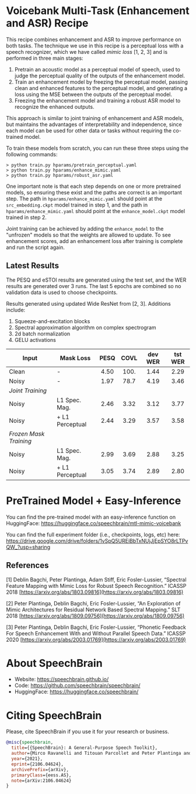 # Voicebank Multi-Task (Enhancement and ASR) Recipe

This recipe combines enhancement and ASR to improve performance on both tasks.
The technique we use in this recipe is a perceptual loss with a speech
recognizer, which we have called _mimic loss_ [1, 2, 3] and
is performed in three main stages:

1. Pretrain an acoustic model as a perceptual model of speech, used to
   judge the perceptual quality of the outputs of the enhancement model.
2. Train an enhancement model by freezing the perceptual model, passing
   clean and enhanced features to the perceptual model, and generating
   a loss using the MSE between the outputs of the perceptual model.
3. Freezing the enhancement model and training a robust ASR model
   to recognize the enhanced outputs.

This approach is similar to joint training of enhancement and ASR models,
but maintains the advantages of interpretability and independence, since
each model can be used for other data or tasks without requiring the
co-trained model.

To train these models from scratch, you can run these three steps
using the following commands:

```
> python train.py hparams/pretrain_perceptual.yaml
> python train.py hparams/enhance_mimic.yaml
> python train.py hparams/robust_asr.yaml
```

One important note is that each step depends on one or more pretrained
models, so ensuring these exist and the paths are correct is an
important step. The path in `hparams/enhance_mimic.yaml` should
point at the `src_embedding.ckpt` model trained in step 1, and
the path in `hparams/enhance_mimic.yaml` should point at
the `enhance_model.ckpt` model trained in step 2.

Joint training can be achieved by adding the `enhance_model` to
the "unfrozen" models so that the weights are allowed to update.
To see enhancement scores, add an enhancement loss after training
is complete and run the script again.

## Latest Results

The PESQ and eSTOI results are generated using the test set, and the
WER results are generated over 3 runs.
The last 5 epochs are combined so no validation
data is used to choose checkpoints.

Results generated using updated Wide ResNet from [2, 3]. Additions
include:

1. Squeeze-and-excitation blocks
2. Spectral approximation algorithm on complex spectrogram
3. 2d batch normalization
4. GELU activations

| Input | Mask Loss       | PESQ | COVL | dev WER | tst WER  |
|-------|-----------------|:----:|:----:|:-------:|:--------:|
| Clean | -               | 4.50 | 100. | 1.44    | 2.29     |
| Noisy | -               | 1.97 | 78.7 | 4.19    | 3.46     |
| *Joint Training*                                           |
| Noisy | L1 Spec. Mag.   | 2.46 | 3.32 | 3.12    | 3.77     |
| Noisy | + L1 Perceptual | 2.44 | 3.29 | 3.57    | 3.58     |
| *Frozen Mask Training*                                     |
| Noisy | L1 Spec. Mag.   | 2.99 | 3.69 | 2.88    | 3.25     |
| Noisy | + L1 Perceptual | 3.05 | 3.74 | 2.89    | 2.80     |


# PreTrained Model + Easy-Inference
You can find the pre-trained model with an easy-inference function on HuggingFace:
https://huggingface.co/speechbrain/mtl-mimic-voicebank

You can find the full experiment folder (i.e., checkpoints, logs, etc) here:
https://drive.google.com/drive/folders/1vSpQ5UREiBbTxNUjJjEpSYO8rLTPvQW_?usp=sharing


## References

[1] Deblin Bagchi, Peter Plantinga, Adam Stiff, Eric Fosler-Lussier, “Spectral Feature Mapping with Mimic Loss for Robust Speech Recognition.” ICASSP 2018 [https://arxiv.org/abs/1803.09816](https://arxiv.org/abs/1803.09816)

[2] Peter Plantinga, Deblin Bagchi, Eric Fosler-Lussier, “An Exploration of Mimic Architectures for Residual Network Based Spectral Mapping.” SLT 2018 [https://arxiv.org/abs/1809.09756](https://arxiv.org/abs/1809.09756)

[3] Peter Plantinga, Deblin Bagchi, Eric Fosler-Lussier, “Phonetic Feedback For Speech Enhancement With and Without Parallel Speech Data.” ICASSP 2020 [https://arxiv.org/abs/2003.01769](https://arxiv.org/abs/2003.01769)


# **About SpeechBrain**
- Website: https://speechbrain.github.io/
- Code: https://github.com/speechbrain/speechbrain/
- HuggingFace: https://huggingface.co/speechbrain/


# **Citing SpeechBrain**
Please, cite SpeechBrain if you use it for your research or business.

```bibtex
@misc{speechbrain,
  title={{SpeechBrain}: A General-Purpose Speech Toolkit},
  author={Mirco Ravanelli and Titouan Parcollet and Peter Plantinga and Aku Rouhe and Samuele Cornell and Loren Lugosch and Cem Subakan and Nauman Dawalatabad and Abdelwahab Heba and Jianyuan Zhong and Ju-Chieh Chou and Sung-Lin Yeh and Szu-Wei Fu and Chien-Feng Liao and Elena Rastorgueva and François Grondin and William Aris and Hwidong Na and Yan Gao and Renato De Mori and Yoshua Bengio},
  year={2021},
  eprint={2106.04624},
  archivePrefix={arXiv},
  primaryClass={eess.AS},
  note={arXiv:2106.04624}
}
```
